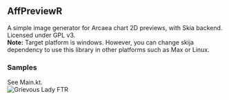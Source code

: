 ## AffPreviewR
A simple image generator for Arcaea chart 2D previews, with Skia backend.
Licensed under GPL v3.   
**Note:** Target platform is windows. However, you can change skija dependency to use this library in other platforms such as Max or Linux.   
### Samples
See Main.kt.    
![Grievous Lady FTR](out.png)